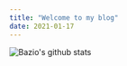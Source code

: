 ```yaml
---
title: "Welcome to my blog"
date: 2021-01-17
---
```


![Bazio's github stats](https://github-readme-stats.vercel.app/api?username=baziodev&theme=nightowl&show_icons=true)
